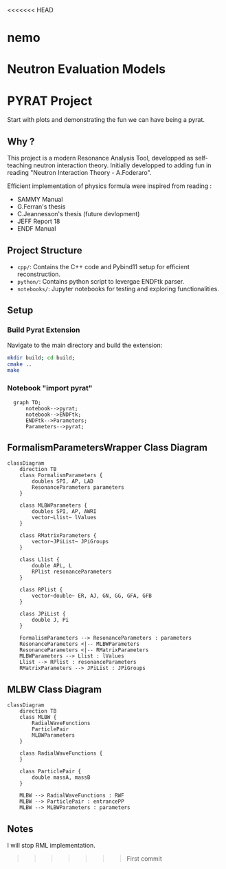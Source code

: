 <<<<<<< HEAD
# nemo
Neutron Evaluation Models
=======
# PYRAT Project

Start with plots and demonstrating the fun we can have being a pyrat.

## Why ?

This project is a modern Resonance Analysis Tool, developped as self-teaching neutron interaction theory. Initially developped to adding fun in reading "Neutron Interaction Theory - A.Foderaro".

Efficient implementation of physics formula were inspired from reading :
- SAMMY Manual
- G.Ferran's thesis
- C.Jeannesson's thesis (future devlopment)
- JEFF Report 18 
- ENDF Manual

## Project Structure

- `cpp/`: Contains the C++ code and Pybind11 setup for efficient reconstruction.
- `python/`: Contains python script to levergae ENDFtk parser.
- `notebooks/`: Jupyter notebooks for testing and exploring functionalities.

## Setup

### Build Pyrat Extension

Navigate to the main directory and build the extension:

```sh
mkdir build; cd build;
cmake ..
make
```

### Notebook "import pyrat"

```mermaid
  graph TD;
      notebook-->pyrat;
      notebook-->ENDFtk;
      ENDFtk-->Parameters;
      Parameters-->pyrat;
```

## FormalismParametersWrapper Class Diagram

```mermaid
classDiagram
    direction TB
    class FormalismParameters {
        doubles SPI, AP, LAD
        ResonanceParameters parameters
    }

    class MLBWParameters {
        doubles SPI, AP, AWRI
        vector~Llist~ lValues
    }

    class RMatrixParameters {
        vector~JPiList~ JPiGroups
    }

    class Llist {
        double APL, L
        RPlist resonanceParameters
    }

    class RPlist {
        vector~double~ ER, AJ, GN, GG, GFA, GFB
    }

    class JPiList {
        double J, Pi
    }

    FormalismParameters --> ResonanceParameters : parameters
    ResonanceParameters <|-- MLBWParameters
    ResonanceParameters <|-- RMatrixParameters
    MLBWParameters --> Llist : lValues
    Llist --> RPlist : resonanceParameters
    RMatrixParameters --> JPiList : JPiGroups
```


## MLBW Class Diagram


```mermaid
classDiagram
    direction TB
    class MLBW {
        RadialWaveFunctions
        ParticlePair
        MLBWParameters
    }

    class RadialWaveFunctions {
    }

    class ParticlePair {
        double massA, massB
    }

    MLBW --> RadialWaveFunctions : RWF
    MLBW --> ParticlePair : entrancePP
    MLBW --> MLBWParameters : parameters
```

## Notes 

I will stop RML implementation.
>>>>>>> First commit
